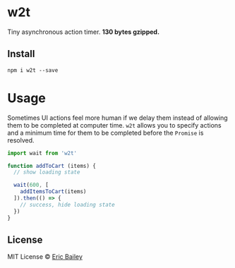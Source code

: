 # w2t
Tiny asynchronous action timer. **130 bytes gzipped.**

## Install
```
npm i w2t --save
```

# Usage
Sometimes UI actions feel more human if we delay them instead of allowing them to
be completed at computer time. `w2t` allows you to specify actions and a minimum
time for them to be completed before the `Promise` is resolved.
```javascript
import wait from 'w2t'

function addToCart (items) {
  // show loading state

  wait(600, [
    addItemsToCart(items)
  ]).then(() => {
    // success, hide loading state
  })
}
```

## License
MIT License © [Eric Bailey](https://estrattonbailey.com)
